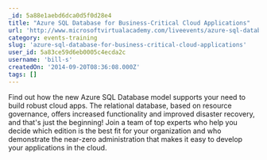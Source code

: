 ```yaml
---
_id: 5a88e1aebd6dca0d5f0d28e4
title: "Azure SQL Database for Business-Critical Cloud Applications"
url: 'http://www.microsoftvirtualacademy.com/liveevents/azure-sql-database-for-business-critical-cloud-applications'
category: events-training
slug: 'azure-sql-database-for-business-critical-cloud-applications'
user_id: 5a83ce59d6eb0005c4ecda2c
username: 'bill-s'
createdOn: '2014-09-20T08:36:08.000Z'
tags: []
---
```


Find out how the new Azure SQL Database model supports your need to build robust cloud apps. The relational database, based on resource governance, offers increased functionality and improved disaster recovery, and that's just the beginning! Join a team of top experts who help you decide which edition is the best fit for your organization and who demonstrate the near-zero administration that makes it easy to develop your applications in the cloud.
